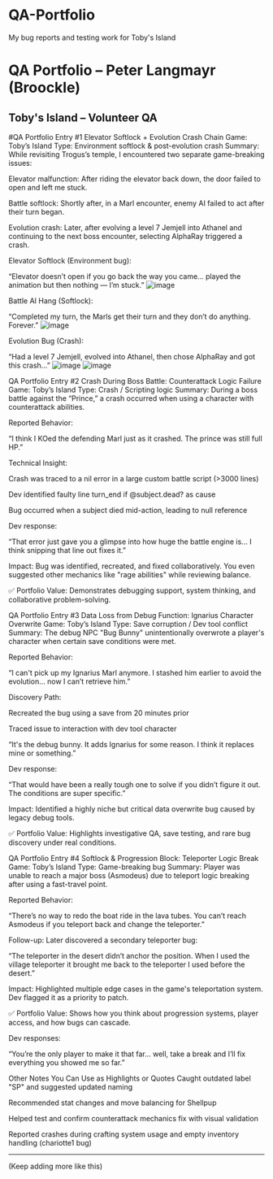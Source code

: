 # QA-Portfolio
My bug reports and testing work for Toby's Island



# QA Portfolio – Peter Langmayr (Broockle)

## Toby's Island – Volunteer QA

#QA Portfolio Entry #1
Elevator Softlock + Evolution Crash Chain
Game: Toby’s Island
Type: Environment softlock & post-evolution crash
Summary:
While revisiting Trogus’s temple, I encountered two separate game-breaking issues:

Elevator malfunction: After riding the elevator back down, the door failed to open and left me stuck.

Battle softlock: Shortly after, in a Marl encounter, enemy AI failed to act after their turn began.

Evolution crash: Later, after evolving a level 7 Jemjell into Athanel and continuing to the next boss encounter, selecting AlphaRay triggered a crash.

Elevator Softlock (Environment bug):

“Elevator doesn’t open if you go back the way you came... played the animation but then nothing — I’m stuck.”
![image](https://github.com/user-attachments/assets/2a399dba-361f-44e7-9290-3f1800ab7aba)


Battle AI Hang (Softlock):

“Completed my turn, the Marls get their turn and they don’t do anything. Forever.”
![image](https://github.com/user-attachments/assets/1ebff1d2-463e-4a6d-a7bd-253b58d64275)


Evolution Bug (Crash):

“Had a level 7 Jemjell, evolved into Athanel, then chose AlphaRay and got this crash…”
![image](https://github.com/user-attachments/assets/598d0207-2121-4f70-90fe-f7e5939ccaf9)
![image](https://github.com/user-attachments/assets/fd65a84a-4727-4619-80ca-78f3c5fb15b7)




QA Portfolio Entry #2
Crash During Boss Battle: Counterattack Logic Failure
Game: Toby’s Island
Type: Crash / Scripting logic
Summary:
During a boss battle against the “Prince,” a crash occurred when using a character with counterattack abilities.

Reported Behavior:

“I think I KOed the defending Marl just as it crashed. The prince was still full HP.”

Technical Insight:

Crash was traced to a nil error in a large custom battle script (>3000 lines)

Dev identified faulty line turn_end if @subject.dead? as cause

Bug occurred when a subject died mid-action, leading to null reference

Dev response:

“That error just gave you a glimpse into how huge the battle engine is... I think snipping that line out fixes it.”

Impact:
Bug was identified, recreated, and fixed collaboratively. You even suggested other mechanics like "rage abilities" while reviewing balance.

✅ Portfolio Value: Demonstrates debugging support, system thinking, and collaborative problem-solving.




QA Portfolio Entry #3
Data Loss from Debug Function: Ignarius Character Overwrite
Game: Toby’s Island
Type: Save corruption / Dev tool conflict
Summary:
The debug NPC "Bug Bunny" unintentionally overwrote a player's character when certain save conditions were met.

Reported Behavior:

“I can't pick up my Ignarius Marl anymore. I stashed him earlier to avoid the evolution... now I can’t retrieve him.”

Discovery Path:

Recreated the bug using a save from 20 minutes prior

Traced issue to interaction with dev tool character

“It's the debug bunny. It adds Ignarius for some reason. I think it replaces mine or something.”

Dev response:

“That would have been a really tough one to solve if you didn’t figure it out. The conditions are super specific.”

Impact:
Identified a highly niche but critical data overwrite bug caused by legacy debug tools.

✅ Portfolio Value: Highlights investigative QA, save testing, and rare bug discovery under real conditions.



QA Portfolio Entry #4
Softlock & Progression Block: Teleporter Logic Break
Game: Toby’s Island
Type: Game-breaking bug
Summary:
Player was unable to reach a major boss (Asmodeus) due to teleport logic breaking after using a fast-travel point.

Reported Behavior:

“There’s no way to redo the boat ride in the lava tubes. You can’t reach Asmodeus if you teleport back and change the teleporter.”

Follow-up:
Later discovered a secondary teleporter bug:

“The teleporter in the desert didn’t anchor the position. When I used the village teleporter it brought me back to the teleporter I used before the desert.”

Impact:
Highlighted multiple edge cases in the game's teleportation system. Dev flagged it as a priority to patch.

✅ Portfolio Value: Shows how you think about progression systems, player access, and how bugs can cascade.



Dev responses:

“You’re the only player to make it that far... well, take a break and I’ll fix everything you showed me so far.”


Other Notes You Can Use as Highlights or Quotes
Caught outdated label "SP" and suggested updated naming

Recommended stat changes and move balancing for Shellpup

Helped test and confirm counterattack mechanics fix with visual validation

Reported crashes during crafting system usage and empty inventory handling (chariotte1 bug)








---

(Keep adding more like this)
